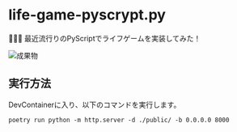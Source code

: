 # life-game-pyscrypt.py

🥩🥩🥩 最近流行りのPyScriptでライフゲームを実装してみた！  

![成果物](./docs/images/fruit.gif)  

## 実行方法

DevContainerに入り、以下のコマンドを実行します。  

```shell
poetry run python -m http.server -d ./public/ -b 0.0.0.0 8000
```
